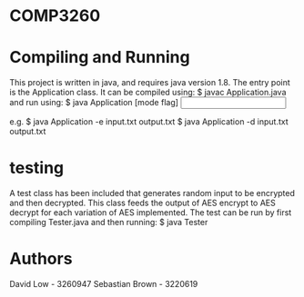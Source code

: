 # COMP3260


# Compiling and Running

This project is written in java, and requires java version 1.8. 
The entry point is the Application class.
It can be compiled using: 
$ javac Application.java
and run using:
$ java Application [mode flag] <input file name> <output file name>

e.g.
$ java Application -e input.txt output.txt
$ java Application -d input.txt output.txt

# testing

A test class has been included that generates random input to be encrypted and then decrypted.
This class feeds the output of AES encrypt to AES decrypt for each variation of AES implemented.
The test can be run by first compiling Tester.java and then running:
$ java Tester

# Authors

David Low - 3260947
Sebastian Brown - 3220619